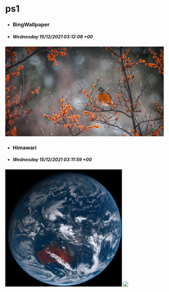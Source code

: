 # ps1

- ### BingWallpaper
- ##### Wednesday 15/12/2021 03:12:08 +00
<img src="BingWallpaper/latest.jpg" width="700" height="auto" title="👉  BingWallpaper  👈">


- ### Himawari 
- ##### Wednesday 15/12/2021 03:11:59 +00
<img src="Himawari/latest.jpg" width="auto" height="371" title="👉  Himawari  👈"> <img src="Himawari/himawari.webp" width="auto" height="371"/>






